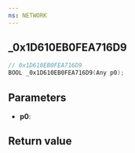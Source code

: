 ```yaml
---
ns: NETWORK
---
```

## _0x1D610EB0FEA716D9

```c
// 0x1D610EB0FEA716D9
BOOL _0x1D610EB0FEA716D9(Any p0);
```


## Parameters
* **p0**: 

## Return value
